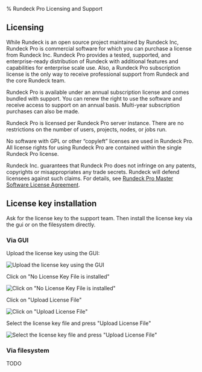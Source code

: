 % Rundeck Pro Licensing and Support

## Licensing

While Rundeck is an open source project maintained by Rundeck Inc, Rundeck Pro is commercial software for which you can purchase a license from Rundeck Inc. Rundeck Pro provides a tested, supported, and enterprise-ready distribution of Rundeck with additional features and capabilities for enterprise scale use. Also, a Rundeck Pro subscription license is the only way to receive professional support from Rundeck and the core Rundeck team.

Rundeck Pro is available under an annual subscription license and comes bundled with support. You can renew the right to use the software and receive access to support on an annual basis. Multi-year subscription purchases can also be made.

Rundeck Pro is licensed per Rundeck Pro server instance. There are no restrictions on the number of users, projects, nodes, or jobs run.  

No software with GPL or other “copyleft” licenses are used in Rundeck Pro. All license rights for using Rundeck Pro are contained within the single Rundeck Pro license.

Rundeck Inc. guarantees that Rundeck Pro does not infringe on any patents, copyrights or misappropriates any trade secrets. Rundeck will defend licensees against such claims. For details, see [Rundeck Pro Master Software License Agreement](http://support.rundeck.com/customer/portal/articles/2723878-rundeckpro-license
).

## License key installation

Ask for the license key to the support team. Then install the license key via the gui or on the filesystem directly.

### Via GUI

Upload the license key using the GUI:

![Upload the license key using the GUI](../../figures/license-key-gui-1.png)

Click on "No License Key File is installed"

![Click on "No License Key File is installed"](../../figures/license-key-gui-2.png)

Click on "Upload License File"

![Click on "Upload License File"](../../figures/license-key-gui-3.png)

Select the license key file and press "Upload License File"

![Select the license key file and press "Upload License File"](../../figures/license-key-gui-4.png)

### Via filesystem

TODO
